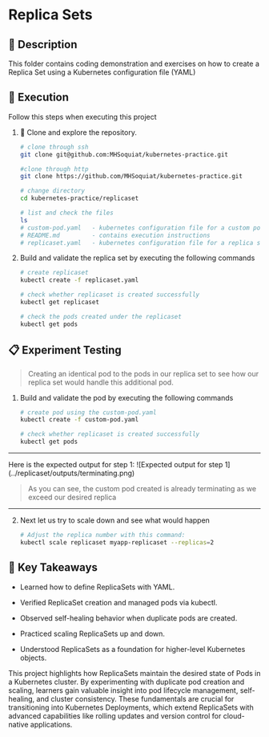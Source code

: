# Replica Sets

## :pushpin: Description

This folder contains coding demonstration and exercises on how to create a Replica Set using a Kubernetes configuration file (YAML)

## :rocket: Execution

Follow this steps when executing this project

1.  :open_file_folder: Clone and explore the repository.

    ```bash
    # clone through ssh
    git clone git@github.com:MHSoquiat/kubernetes-practice.git

    #clone through http
    git clone https://github.com/MHSoquiat/kubernetes-practice.git

    # change directory
    cd kubernetes-practice/replicaset

    # list and check the files
    ls
    # custom-pod.yaml   - kubernetes configuration file for a custom pod
    # README.md         - contains execution instructions
    # replicaset.yaml   - kubernetes configuration file for a replica set
    ```

2.  Build and validate the replica set by executing the following commands

    ```bash
    # create replicaset
    kubectl create -f replicaset.yaml

    # check whether replicaset is created successfully 
    kubectl get replicaset

    # check the pods created under the replicaset
    kubectl get pods
    ```

## :clipboard: Experiment Testing
> Creating an identical pod to the pods in our replica set to see how our replica set would handle this additional pod.

1.  Build and validate the pod by executing the following commands

    ```bash
    # create pod using the custom-pod.yaml
    kubectl create -f custom-pod.yaml

    # check whether replicaset is created successfully 
    kubectl get pods
    ```

---
Here is the expected output for step 1:
![Expected output for step 1]
(../replicaset/outputs/terminating.png)
> As you can see, the custom pod created is already terminating as we exceed our desired replica
---

2. Next let us try to scale down and see what would happen

    ```bash
    # Adjust the replica number with this command:
    kubectl scale replicaset myapp-replicaset --replicas=2
    ```


## :bookmark_tabs: Key Takeaways
- Learned how to define ReplicaSets with YAML.

- Verified ReplicaSet creation and managed pods via kubectl.

- Observed self-healing behavior when duplicate pods are created.

- Practiced scaling ReplicaSets up and down.

- Understood ReplicaSets as a foundation for higher-level Kubernetes objects.

This project highlights how ReplicaSets maintain the desired state of Pods in a Kubernetes cluster. By experimenting with duplicate pod creation and scaling, learners gain valuable insight into pod lifecycle management, self-healing, and cluster consistency. These fundamentals are crucial for transitioning into Kubernetes Deployments, which extend ReplicaSets with advanced capabilities like rolling updates and version control for cloud-native applications.
